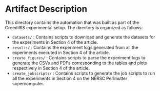 # Artifact Description

This directory contains the automation that was built as part of the GreediRIS experimental setup. The directory is organized as follows:

* `datasets/` : Contains scripts to download and generate the datasets for the experiments in Section 4 of the article. 
* `results/` : Contains the experiment logs generated from all the experiments executed in Section 4 of the article. 
* `create_figures/` : Contains scripts to parse the experiment logs to generate the CSVs and PDFs corresponding to the tables and plots respectively in Section 4 of the article. 
* `create_jobscripts/` : Contains scripts to generate the job scripts to run all the experiments in Section 4 on the NERSC Perlmutter supercomputer. 


